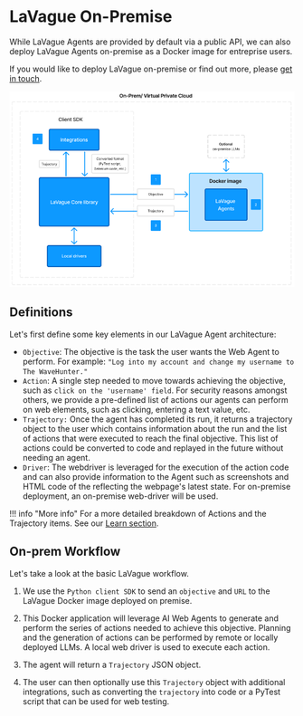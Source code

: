 # LaVague On-Premise

While LaVague Agents are provided by default via a public API, we can also deploy LaVague Agents on-premise as a Docker image for entreprise users.

If you would like to deploy LaVague on-premise or find out more, please [get in touch](https://www.lavague.ai/contact).

![LaVague Workflow](https://raw.githubusercontent.com/lavague-ai/LaVague/draftin-some-docs/docs/assets/architecture-on-prem.png)

## Definitions

Let's first define some key elements in our LaVague Agent architecture:

- `Objective`: The objective is the task the user wants the Web Agent to perform. For example: `"Log into my account and change my username to The WaveHunter."`
- `Action`: A single step needed to move towards achieving the objective, such as `click on the 'username' field`. For security reasons amongst others, we provide a pre-defined list of actions our agents can perform on web elements, such as clicking, entering a text value, etc.
- `Trajectory:` Once the agent has completed its run, it returns a trajectory object to the user which contains information about the run and the list of actions that were executed to reach the final objective. This list of actions could be converted to code and replayed in the future without needing an agent.
- `Driver`: The webdriver is leveraged for the execution of the action code and can also provide information to the Agent such as screenshots and HTML code of the reflecting the webpage's latest state. For on-premise deployment, an on-premise web-driver will be used.

!!! info "More info"
    For a more detailed breakdown of Actions and the Trajectory items. See our [Learn section]().

## On-prem Workflow

Let's take a look at the basic LaVague workflow.

1. We use the `Python client SDK` to send an `objective` and `URL` to the LaVague Docker image deployed on premise. 

2. This Docker application will leverage AI Web Agents to generate and perform the series of actions needed to achieve this objective. Planning and the generation of actions can be performed by remote or locally deployed LLMs. A local web driver is used to execute each action.

3. The agent will return a `Trajectory` JSON object.

4. The user can then optionally use this `Trajectory` object with additional integrations, such as converting the `trajectory` into code or a PyTest script that can be used for web testing.